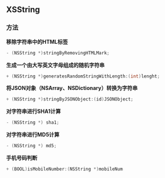 ## XSString

### 方法

**移除字符串中的HTML标签**

```objective-c
- (NSString *)stringByRemovingHTMLMark;
```

**生成一个由大写英文字母组成的随机字符串**

```objective-c
+ (NSString *)generatesRandomStringWithLength:(int)lenght;
```

**将JSON对象（NSArray、NSDictionary）转换为字符串**

```objective-c
+ (NSString *)stringByJSONObject:(id)JSONObject;
```


**对字符串进行SHA1计算**

```objective-c
- (NSString *) sha1;
```

**对字符串进行MD5计算**

```objective-c
- (NSString *) md5;
```

**手机号码判断**

```objective-c
+ (BOOL)isMobileNumber:(NSString *)mobileNum
```

